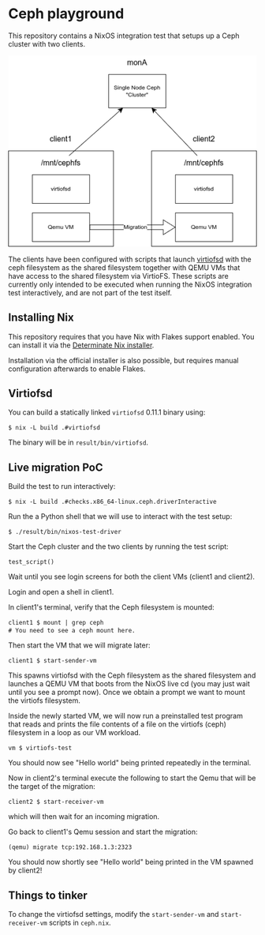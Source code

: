 # Ceph playground

This repository contains a NixOS integration test that setups up a Ceph cluster with two clients.

![Architecture Overview](./img/arch.png)

The clients have been configured with scripts that launch
[virtiofsd](https://gitlab.com/virtio-fs/virtiofsd) with the ceph
filesystem as the shared filesystem together with QEMU VMs that have
access to the shared filesystem via VirtioFS. These scripts are
currently only intended to be executed when running the NixOS
integration test interactively, and are not part of the test itself.

## Installing Nix

This repository requires that you have Nix with Flakes support
enabled. You can install it via the [Determinate Nix
installer](https://zero-to-nix.com/concepts/nix-installer).

Installation via the official installer is also possible, but requires
manual configuration afterwards to enable Flakes.

## Virtiofsd

You can build a statically linked `virtiofsd` 0.11.1 binary using:

```console
$ nix -L build .#virtiofsd
```

The binary will be in `result/bin/virtiofsd`.

## Live migration PoC

Build the test to run interactively:

```console
$ nix -L build .#checks.x86_64-linux.ceph.driverInteractive
```

Run the a Python shell that we will use to interact with the test setup:

```console
$ ./result/bin/nixos-test-driver
```

Start the Ceph cluster and the two clients by running the test script:

```console
test_script()
```

Wait until you see login screens for both the client VMs (client1 and client2).

Login and open a shell in client1. 

In client1's terminal, verify that the Ceph filesystem is mounted:

```console
client1 $ mount | grep ceph
# You need to see a ceph mount here.
```

Then start the VM that we will migrate later:

```console
client1 $ start-sender-vm
```

This spawns virtiofsd with the Ceph filesystem as the shared
filesystem and launches a QEMU VM that boots from the NixOS live cd
(you may just wait until you see a prompt now). Once we obtain a
prompt we want to mount the virtiofs filesystem.

Inside the newly started VM, we will now run a preinstalled test
program that reads and prints the file contents of a file on the
virtiofs (ceph) filesystem in a loop as our VM workload.

```console
vm $ virtiofs-test
```

You should now see "Hello world" being printed repeatedly
in the terminal.

Now in client2's terminal execute the following to start the Qemu that
will be the target of the migration:

```console
client2 $ start-receiver-vm
```

which will then wait for an incoming migration.

Go back to client1's Qemu session and start the migration:

```console
(qemu) migrate tcp:192.168.1.3:2323
```

You should now shortly see "Hello world" being printed in the VM spawned by client2!

## Things to tinker

To change the virtiofsd settings, modify the `start-sender-vm` and
`start-receiver-vm` scripts in `ceph.nix`.
